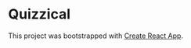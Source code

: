 # Quizzical

This project was bootstrapped with [Create React App](https://github.com/facebook/create-react-app).